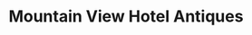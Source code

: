 ---
title: "Mountain View Hotel Antiques"
url: /easley/mountain-view-hotel-antiques/
shop: Antiquitäten
---